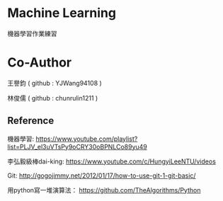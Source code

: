 # Machine Learning
機器學習作業練習

# Co-Author
王譽鈞 ( github : YJWang94108 )

林俊儒 ( github : chunrulin1211 )

## Reference
機器學習: https://www.youtube.com/playlist?list=PLJV_el3uVTsPy9oCRY30oBPNLCo89yu49

李弘毅級棒dai-king: https://www.youtube.com/c/HungyiLeeNTU/videos

Git: http://gogojimmy.net/2012/01/17/how-to-use-git-1-git-basic/

用python寫一堆演算法： https://github.com/TheAlgorithms/Python
